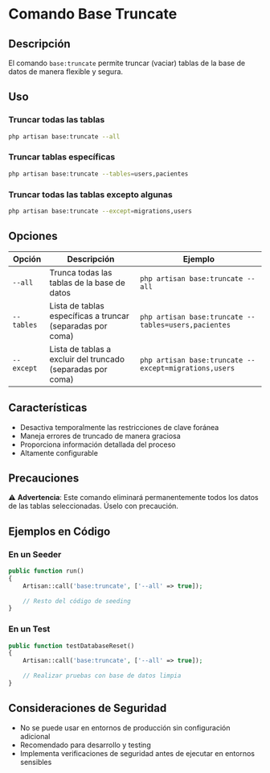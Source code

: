 # Comando Base Truncate

## Descripción
El comando `base:truncate` permite truncar (vaciar) tablas de la base de datos de manera flexible y segura.

## Uso

### Truncar todas las tablas
```bash
php artisan base:truncate --all
```

### Truncar tablas específicas
```bash
php artisan base:truncate --tables=users,pacientes
```

### Truncar todas las tablas excepto algunas
```bash
php artisan base:truncate --except=migrations,users
```

## Opciones

| Opción | Descripción | Ejemplo |
|--------|-------------|---------|
| `--all` | Trunca todas las tablas de la base de datos | `php artisan base:truncate --all` |
| `--tables` | Lista de tablas específicas a truncar (separadas por coma) | `php artisan base:truncate --tables=users,pacientes` |
| `--except` | Lista de tablas a excluir del truncado (separadas por coma) | `php artisan base:truncate --except=migrations,users` |

## Características

- Desactiva temporalmente las restricciones de clave foránea
- Maneja errores de truncado de manera graciosa
- Proporciona información detallada del proceso
- Altamente configurable

## Precauciones

⚠️ **Advertencia**: Este comando eliminará permanentemente todos los datos de las tablas seleccionadas. Úselo con precaución.

## Ejemplos en Código

### En un Seeder
```php
public function run()
{
    Artisan::call('base:truncate', ['--all' => true]);
    
    // Resto del código de seeding
}
```

### En un Test
```php
public function testDatabaseReset()
{
    Artisan::call('base:truncate', ['--all' => true]);
    
    // Realizar pruebas con base de datos limpia
}
```

## Consideraciones de Seguridad

- No se puede usar en entornos de producción sin configuración adicional
- Recomendado para desarrollo y testing
- Implementa verificaciones de seguridad antes de ejecutar en entornos sensibles
